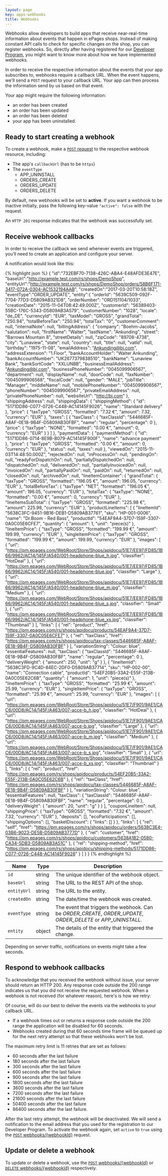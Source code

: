 ```yaml
---
layout: page
key: apps-webhooks
title: Webhooks
---
```


Webhooks allow developers to build apps that receive near-real-time information about events that happen in ePages shops.
Instead of making constant API calls to check for specific changes on the shop, you can register webhooks.
So, directly after having registered for our [Developer Program](/#modal-popup), you might want to know more about how we have implemented webhooks.

In order to receive the respective information about the events that your app subscribes to, webhooks require a callback URL.
When the event happens, we'll send a `POST` request to your callback URL.
Your app can then process the information send by us based on that event.

Your app might require the following information:

* an order has been created
* an order has been updated
* an order has been deleted
* your app has been uninstalled.

## Ready to start creating a webhook

To create a webhook, make a [`POST` request](page:apps-api-post-shopid-webhooks-information) to the respective webhook resource, including:

* The app's `callbackUrl` (has to be `https`)
* The `eventType`
    * APP_UNINSTALL
    * ORDERS_CREATE
    * ORDERS_UPDATE
    * ORDERS_DELETE

By default, new webhooks will be set to **active**.
If you want a webhook to be inactive initially, pass the following key-value `"active": false` with the request.

An `HTTP 201` response indicates that the webhook was successfully set.

## Receive webhook callbacks

In order to receive the callback we send whenever events are triggered, you’ll need to create an application and configure your server.

A notification would look like this:

{% highlight json %}
{
   "id":"732EBF70-7138-426C-ABA4-E48AFDE3E47E",
   "baseUrl":"http://example.test.com/rs/shops/DemoShop",
   "entityUrl":"http://example.test.com/rs/shops/DemoShop/orders/58B6F171-3417-072A-0304-AC1532194AAB",
   "createdOn":"2017-03-20T10:58:18Z",
   "eventType":"ORDER_UPDATE",
   "entity":{
     "orderId": "5639C509-092F-7704-77D3-D5809AB321D8",
     "orderNumber": "ORD151104/1033",
     "creationDate": "2015-11-04T08:42:49.000Z",
     "customerId": "56389403-55BC-176C-5343-D5809AB3A579",
     "customerNumber": "1028",
     "locale": "de_DE",
     "currencyId": "EUR",
     "taxModel": "GROSS",
     "grandTotal": "250.94",
     "totalBeforeTax": "250.94",
     "totalTax": "0",
     "customerComment": null,
     "internalNote": null,
     "billingAddress": {
       "company": "Boehm-Jacobs",
       "salutation": null,
       "firstName": "Walter",
       "lastName": "Ankunding",
       "street": "Barrows Mountain 8",
       "streetDetails": null,
       "zipCode": "89708-4738",
       "city": "Lunaview",
       "state": null,
       "country": null,
       "title": null,
       "vatId": null,
       "birthday": "1975-11-08",
       "emailAddress": "Ankunding@bj.com",
       "addressExtension": "1.Floor",
       "bankAccountHolder": "Walter Ankunding",
       "bankAccountNumber": "UK2677379838510",
       "bankName": "Lunaview Bank",
       "bankSortCode": "XXLUNBB",
       "businessEmailAddress": "Ankunding@bj.com",
       "businessPhoneNumber": "0045099906567",
       "department": null,
       "displayName": null,
       "doorCode": null,
       "faxNumber": "0045099906568",
       "fiscalCode": null,
       "gender": "MALE",
       "jobTitle": "Manager",
       "middleName": null,
       "mobilePhoneNumber": "0045099906567",
       "phoneNumber": "0045099906567",
       "privateEmailAddress": null,
       "privatePhoneNumber": null,
       "websiteUrl": "http://bj.com"
     },
     "shippingAddress": null,
     "shippingData": {
       "shippingMethod": {
         "id": "5171DD86-C077-0726-C448-AC14145F9026",
         "name": "Standard delivery"
       },
       "price": {
         "taxType": "GROSS",
         "formatted": "7.32 €",
         "amount": 7.32,
         "currency": "EUR"
       },
       "taxes": [
         {
           "taxClass": {
             "taxClassId": "5446685F-A8AF-0E18-9B4F-D5809AB30FBF",
             "name": "regular",
             "percentage": 0
           },
           "price": {
             "taxType": "NONE",
             "formatted": "0.00 €",
             "amount": 0,
             "currency": "EUR"
           }
         }
       ]
     },
     "paymentData": {
       "paymentMethod": {
         "id": "5171DD86-0714-8E9B-B079-AC14145F900F",
         "name": "advance payment"
       },
       "price": {
         "taxType": "GROSS",
         "formatted": "0.00 €",
         "amount": 0,
         "currency": "EUR"
       },
       "status": null,
       "taxes": null
     },
     "viewedOn": "2015-11-03T14:48:50.000Z",
     "rejectedOn": null,
     "inProcessOn": null,
     "pendingOn": null,
     "readyForDispatchOn": null,
     "partiallyDispatchedOn": null,
     "dispatchedOn": null,
     "deliveredOn": null,
     "partiallyInvoicedOn": null,
     "invoicedOn": null,
     "partiallyPaidOn": null,
     "paidOn": null,
     "returnedOn": null,
     "closedOn": null,
     "archivedOn": null,
     "lineItemContainer": {
       "grandTotal": {
         "taxType": "GROSS",
         "formatted": "196.05 €",
         "amount": 196.05,
         "currency": "EUR"
       },
       "totalBeforeTax": {
         "taxType": "NET",
         "formatted": "196.05 €",
         "amount": 196.05,
         "currency": "EUR"
       },
       "totalTax": {
         "taxType": "NONE",
         "formatted": "0.00 €",
         "amount": 0,
         "currency": "EUR"
       },
       "lineItemsSubTotal": {
         "taxType": "GROSS",
         "formatted": "225.98 €",
         "amount": 225.98,
         "currency": "EUR"
       },
       "productLineItems": [
         {
           "lineItemId": "5638C3FC-9451-9B16-DEB1-D5809AB37761",
           "sku": "HP-001-0006",
           "name": "Dr.Boom - Red Bass",
           "productId": "54EAF9A4-37D7-159F-3307-0A0C05E6CFE7",
           "quantity": {
             "amount": 1,
             "unit": "piece(s)"
           },
           "lineItemPrice": {
             "taxType": "GROSS",
             "formatted": "199.99 €",
             "amount": 199.99,
             "currency": "EUR"
           },
           "singleItemPrice": {
             "taxType": "GROSS",
             "formatted": "199.99 €",
             "amount": 199.99,
             "currency": "EUR"
           },
           "images": [
             {
               "url": "https://pm.epages.com/WebRoot/Store/Shops/apidocu/51E7/EE97/FD85/1B66/9962/AC14/145F/A540/001-headphone-blue_h.jpg",
               "classifier": "HotDeal"
             },
             {
               "url": "https://pm.epages.com/WebRoot/Store/Shops/apidocu/51E7/EE97/FD85/1B66/9962/AC14/145F/A540/001-headphone-blue.jpg",
               "classifier": "Large"
             },
             {
               "url": "https://pm.epages.com/WebRoot/Store/Shops/apidocu/51E7/EE97/FD85/1B66/9962/AC14/145F/A540/001-headphone-blue_m.jpg",
               "classifier": "Medium"
             },
             {
               "url": "https://pm.epages.com/WebRoot/Store/Shops/apidocu/51E7/EE97/FD85/1B66/9962/AC14/145F/A540/001-headphone-blue_s.jpg",
               "classifier": "Small"
             },
             {
               "url": "https://pm.epages.com/WebRoot/Store/Shops/apidocu/51E7/EE97/FD85/1B66/9962/AC14/145F/A540/001-headphone-blue_xs.jpg",
               "classifier": "Thumbnail"
             }
           ],
           "links": [
             {
               "rel": "product",
               "href": "https://pm.epages.com/rs/shops/apidocu/products/54EAF9A4-37D7-159F-3307-0A0C05E6CFE7"
             },
             {
               "rel": "taxClass",
               "href": "https://pm.epages.com/rs/shops/apidocu/tax-classes/5446685F-A8AF-0E18-9B4F-D5809AB30FBF"
             }
           ],
           "variationString": "Colour: blue",
           "essentialFeatures": null,
           "taxClass": {
             "taxClassId": "5446685F-A8AF-0E18-9B4F-D5809AB30FBF",
             "name": "regular",
             "percentage": 0
           },
           "deliveryWeight": {
             "amount": 250,
             "unit": "g"
           }
         },
         {
           "lineItemId": "5638C3FD-9C4D-84EC-2DF0-D5809AB37714",
           "sku": "HP-002-00",
           "name": "Connection cable",
           "productId": "54EF20B5-33A2-E55F-213B-0A0C05E62C6B",
           "quantity": {
             "amount": 1,
             "unit": "piece(s)"
           },
           "lineItemPrice": {
             "taxType": "GROSS",
             "formatted": "25.99 €",
             "amount": 25.99,
             "currency": "EUR"
           },
           "singleItemPrice": {
             "taxType": "GROSS",
             "formatted": "25.99 €",
             "amount": 25.99,
             "currency": "EUR"
           },
           "images": [
             {
               "url": "https://pm.epages.com/WebRoot/Store/Shops/apidocu/51E7/F901/9AE1/CAC6/00D8/AC14/145F/A463/007-acce-b_h.jpg",
               "classifier": "HotDeal"
             },
             {
               "url": "https://pm.epages.com/WebRoot/Store/Shops/apidocu/51E7/F901/9AE1/CAC6/00D8/AC14/145F/A463/007-acce-b.jpg",
               "classifier": "Large"
             },
             {
               "url": "https://pm.epages.com/WebRoot/Store/Shops/apidocu/51E7/F901/9AE1/CAC6/00D8/AC14/145F/A463/007-acce-b_m.jpg",
               "classifier": "Medium"
             },
             {
               "url": "https://pm.epages.com/WebRoot/Store/Shops/apidocu/51E7/F901/9AE1/CAC6/00D8/AC14/145F/A463/007-acce-b_s.jpg",
               "classifier": "Small"
             },
             {
               "url": "https://pm.epages.com/WebRoot/Store/Shops/apidocu/51E7/F901/9AE1/CAC6/00D8/AC14/145F/A463/007-acce-b_xs.jpg",
               "classifier": "Thumbnail"
             }
           ],
           "links": [
             {
               "rel": "product",
               "href": "https://pm.epages.com/rs/shops/apidocu/products/54EF20B5-33A2-E55F-213B-0A0C05E62C6B"
             },
             {
               "rel": "taxClass",
               "href": "https://pm.epages.com/rs/shops/apidocu/tax-classes/5446685F-A8AF-0E18-9B4F-D5809AB30FBF"
             }
           ],
           "variationString": "Colour: blue",
           "essentialFeatures": null,
           "taxClass": {
             "taxClassId": "5446685F-A8AF-0E18-9B4F-D5809AB30FBF",
             "name": "regular",
             "percentage": 0
           },
           "deliveryWeight": {
             "amount": 20,
             "unit": "g"
           }
         }
       ],
       "couponLineItem": null,
       "shippingPrice": {
         "taxType": "GROSS",
         "formatted": "7.32 €",
         "amount": 7.32,
         "currency": "EUR"
       },
       "deposits": [],
       "ecoParticipations": [],
       "shippingOptions": [],
       "basketDiscount": {
         "links": []
       }
     },
     "links": [
       {
         "rel": "self",
         "href": "https://pm.epages.com/rs/shops/apidocu/orders/5638C3E4-03B6-9023-DE5B-D5809AB3777D"
       },
       {
         "rel": "customer",
         "href": "https://pm.epages.com/rs/shops/apidocu/customers/5638A1B2-0580-CA34-5DB3-D5809AB3A51C"
       },
       {
         "rel": "shipping-method",
         "href": "https://pm.epages.com/rs/shops/apidocu/shipping-methods/5171DD86-C077-0726-C448-AC14145F9026"
       }
     ]
   }
}
{% endhighlight %}

| Name      | Type      | Description    |
|---------------|---------------| -------|
| `id`   | string | The unique identifier of the webhook object. |
| `baseUrl`   | string | The URL to the REST API of the shop. |
| `entityUrl`   | string | The URL to the entity. |
| `createdOn`  | string | The date/time the webhook was created. |
| `eventType`  | string | The event that triggers the webhook. Can be *ORDER_CREATE*, *ORDER_UPDATE*, *ORDER_DELETE* or *APP_UNINSTALL*. |
| `entity`   | object | The details of the entity that triggered the change.  |

Depending on server traffic, notifications on events might take a few seconds.

## Respond to webhook callbacks

To acknowledge that you received the webhook without issue, your server should return an HTTP 200.
Any response code outside the 200 range indicates us that you did not receive the requested webhook.
When a webhook is not received (for whatever reason), here's is how we retry:

Of course, will do our best to deliver the events via the webhooks to your callback URL.

* If a webhook times out or returns a response code outside the 200 range the application will be disabled for 60 seconds.
* Webhooks created during that 60 seconds time frame will be queued up for the next retry attempt so that these webhooks won't be lost.

The maximum retry limit is 11 retries that are set as follows:

* 60 seconds after the last failure
* 180 seconds after the last failure
* 300 seconds after the last failure
* 600 seconds after the last failure
* 900 seconds after the last failure
* 1800 seconds after the last failure
* 3600 seconds after the last failure
* 7200 seconds after the last failure
* 21600 seconds after the last failure
* 50400 seconds after the last failure
* 86400 seconds after the last failure.

After the last retry attempt, the webhook will be deactivated.
We will send a notification to the email address that you used for the registration to our Developer Program.
To activate the webhook again, set `active` to `true` using the [`POST` webhooks/{webhookId}](page:apps-api-post-shopid-webhooks-webhookid-information) request.

## Update or delete a webhook

To update or delete a webhook, use the [`POST` webhooks/{webhookId}](page:apps-api-post-shopid-webhooks-webhookid-information) or [`DELETE` webhooks/{webhookId}](page:apps-api-delete-shopid-webhooks-webhookid-information) respectively.
